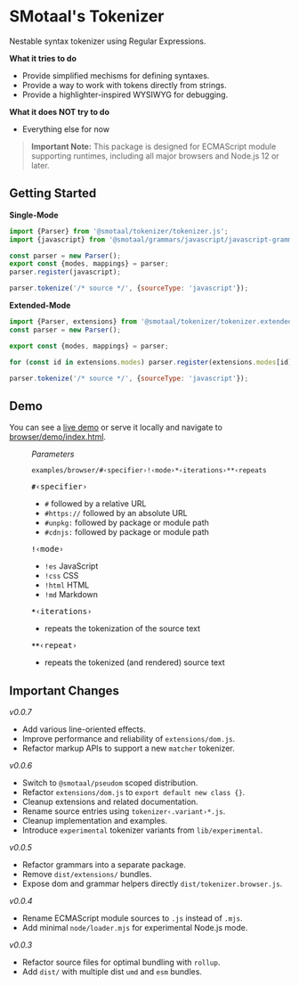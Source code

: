 # SMotaal's Tokenizer

Nestable syntax tokenizer using Regular Expressions.

**What it tries to do**

- Provide simplified mechisms for defining syntaxes.
- Provide a way to work with tokens directly from strings.
- Provide a highlighter-inspired WYSIWYG for debugging.

**What it does NOT try to do**

- Everything else for now

> **Important Note:** This package is designed for ECMAScript module supporting runtimes, including all major browsers and Node.js 12 or later.

## Getting Started

<figcaption><b>Single-Mode</b></figcaption>

```js
import {Parser} from '@smotaal/tokenizer/tokenizer.js';
import {javascript} from '@smotaal/grammars/javascript/javascript-grammar.js';

const parser = new Parser();
export const {modes, mappings} = parser;
parser.register(javascript);

parser.tokenize('/* source */', {sourceType: 'javascript'});
```

<figcaption><b>Extended-Mode</b></figcaption>

```js
import {Parser, extensions} from '@smotaal/tokenizer/tokenizer.extended.js';
const parser = new Parser();

export const {modes, mappings} = parser;

for (const id in extensions.modes) parser.register(extensions.modes[id]);

parser.tokenize('/* source */', {sourceType: 'javascript'});
```

## Demo

You can see a [live demo](https://www.smotaal.io/markup/markup) or serve it locally and navigate to [browser/demo/index.html](./browser/demo/index.html).

<figure>

<figcaption><i>Parameters</i></figcaption>

```url example
examples/browser/#‹specifier›!‹mode›*‹iterations›**‹repeats›
```

<b>`#`</b><samp>‹specifier›</samp>

- `#` followed by a relative URL
- `#https://` followed by an absolute URL
- `#unpkg:` followed by package or module path
- `#cdnjs:` followed by package or module path

<b>`!`</b><samp>‹mode›</samp>

- `!es` JavaScript
- `!css` CSS
- `!html` HTML
- `!md` Markdown

<b>`*`</b><samp>‹iterations›</samp>

- repeats the tokenization of the source text

<b>`**`</b><samp>‹repeat›</samp>

- repeats the tokenized (and rendered) source text

</figure>

## Important Changes

_v0.0.7_

- Add various line-oriented effects.
- Improve performance and reliability of `extensions/dom.js`.
- Refactor markup APIs to support a new `matcher` tokenizer.

_v0.0.6_

- Switch to `@smotaal/pseudom` scoped distribution.
- Refactor `extensions/dom.js` to `export default new class {}`.
- Cleanup extensions and related documentation.
- Rename source entries using `tokenizer‹.variant›*.js`.
- Cleanup implementation and examples.
- Introduce `experimental` tokenizer variants from `lib/experimental`.

_v0.0.5_

- Refactor grammars into a separate package.
- Remove `dist/extensions/` bundles.
- Expose dom and grammar helpers directly `dist/tokenizer.browser.js`.

_v0.0.4_

- Rename ECMAScript module sources to `.js` instead of `.mjs`.
- Add minimal `node/loader.mjs` for experimental Node.js mode.

_v0.0.3_

- Refactor source files for optimal bundling with `rollup`.
- Add `dist/` with multiple dist `umd` and `esm` bundles.

